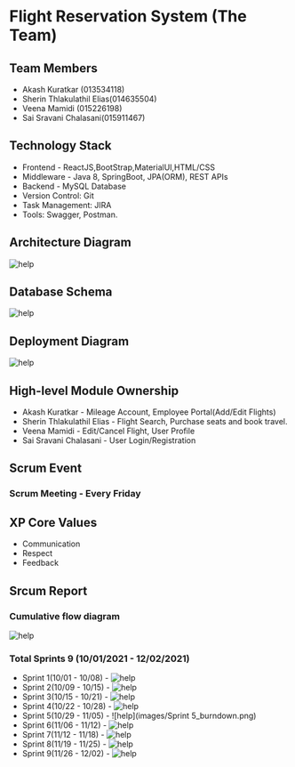 # Flight Reservation System (The Team)

## Team Members
* Akash Kuratkar (013534118)
* Sherin Thlakulathil Elias(014635504)
* Veena Mamidi (015226198)
* Sai Sravani Chalasani(015911467)

## Technology Stack
* Frontend - ReactJS,BootStrap,MaterialUI,HTML/CSS
* Middleware - Java 8, SpringBoot, JPA(ORM), REST APIs
* Backend - MySQL Database
* Version Control: Git
* Task Management: JIRA
* Tools: Swagger, Postman.

## Architecture Diagram

![help](images/Architecture_Diagram.png)

## Database Schema

![help](images/Schema_Diagram.png)

## Deployment Diagram
![help](images/Deployment_Diagram.png)

## High-level Module Ownership
* Akash Kuratkar - Mileage Account, Employee Portal(Add/Edit Flights)
* Sherin Thlakulathil Elias - Flight Search, Purchase seats and book travel.
* Veena Mamidi - Edit/Cancel Flight, User Profile
* Sai Sravani Chalasani - User Login/Registration

## Scrum Event
### Scrum Meeting - Every Friday

## XP Core Values
* Communication
* Respect
* Feedback

## Srcum Report
### Cumulative flow diagram
![help](images/Cumulative_Flow_Diagram_Of_Project_Task.png)
### Total Sprints 9 (10/01/2021 - 12/02/2021)
* Sprint 1(10/01 - 10/08) -  ![help](images/Sprint1_Burndown.png)
* Sprint 2(10/09 - 10/15) -  ![help](images/Sprint2_Burndown.png)
* Sprint 3(10/15 - 10/21) -  ![help](images/Sprint3_Burndown.png)
* Sprint 4(10/22 - 10/28) -  ![help](images/Sprint4_burndown.png)
* Sprint 5(10/29 - 11/05) -  ![help](images/Sprint 5_burndown.png)
* Sprint 6(11/06 - 11/12) - ![help](images/Sprint_6_Burndown.png)
* Sprint 7(11/12 - 11/18) -  ![help](images/Sprint7_burndown.png)
* Sprint 8(11/19 - 11/25) -  ![help](images/Sprint_8_Burndown.png)
* Sprint 9(11/26 - 12/02) - ![help](images/Sprint_9_Burndown.png)

